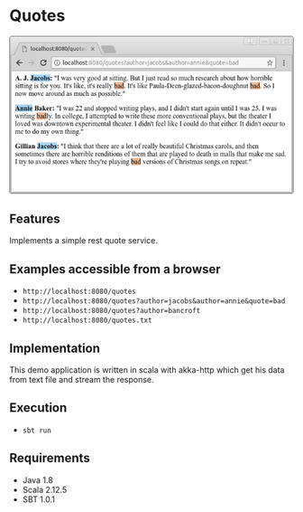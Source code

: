 # Quotes

![alt tag](medias/quotes.png)

## Features

Implements a simple rest quote service.

## Examples accessible from a browser

- `http://localhost:8080/quotes`
- `http://localhost:8080/quotes?author=jacobs&author=annie&quote=bad`
- `http://localhost:8080/quotes?author=bancroft`
- `http://localhost:8080/quotes.txt`

## Implementation 

This demo application is written in scala with akka-http which get his data from
text file and stream the response.

## Execution 

- `sbt run`

## Requirements 

- Java 1.8
- Scala 2.12.5
- SBT 1.0.1

